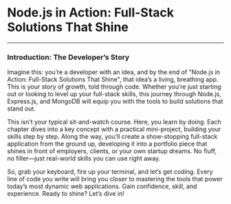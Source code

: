 # Node.js in Action: Full-Stack Solutions That Shine
---
### Introduction: The Developer’s Story
Imagine this: you’re a developer with an idea, and by the end of "Node.js in Action: Full-Stack Solutions That Shine", that idea’s a living, breathing app. This is your story of growth, told through code. Whether you’re just starting out or looking to level up your full-stack skills, this journey through Node.js, Express.js, and MongoDB will equip you with the tools to build solutions that stand out.

This isn’t your typical sit-and-watch course. Here, you learn by doing. Each chapter dives into a key concept with a practical mini-project, building your skills step by step. Along the way, you’ll create a show-stopping full-stack application from the ground up, developing it into a portfolio piece that shines in front of employers, clients, or your own startup dreams. No fluff, no filler—just real-world skills you can use right away.

So, grab your keyboard, fire up your terminal, and let’s get coding. Every line of code you write will bring you closer to mastering the tools that power today’s most dynamic web applications. Gain confidence, skill, and experience. Ready to shine? Let’s dive in!
